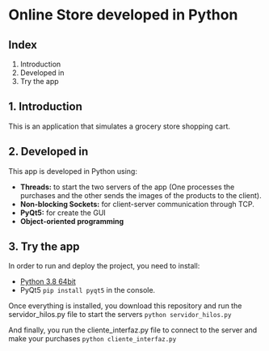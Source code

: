 # Online Store developed in Python

## Index
1. Introduction
2. Developed in 
3. Try the app

## 1. Introduction 
This is an application that simulates a grocery store shopping cart.

## 2. Developed in
This app is developed in Python using:
* **Threads:** to start the two servers of the app (One processes the purchases and the other sends the images of the products to the client).
* **Non-blocking Sockets:** for client-server communication through TCP.
* **PyQt5:** for create the GUI  
* **Object-oriented programming** 

## 3. Try the app 
In order to run and deploy the project, you need to install:
* [Python 3.8 64bit](https://www.python.org/downloads/)
* PyQt5 `pip install pyqt5` in the console.

Once everything is installed, you download this repository and run the servidor_hilos.py file to start the servers `python servidor_hilos.py`

And finally, you run the cliente_interfaz.py file to connect to the server and make your purchases `python cliente_interfaz.py`
